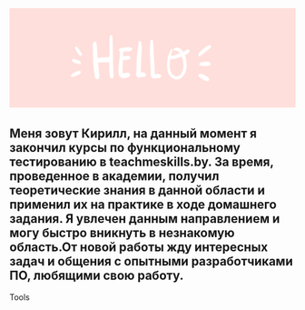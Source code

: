 ![Header](https://github.com/KirillGurnovich/kirillgurnovich/blob/main/assets/FrayedLightheartedGrosbeak-max-1mb.gif)

## Меня зовут Кирилл, на данный момент я закончил курсы по функциональному тестированию в teachmeskills.by. За время, проведенное в академии, получил теоретические знания в данной области и применил их на практике в ходе домашнего задания. Я увлечен данным направлением и могу быстро вникнуть в незнакомую область.От новой работы жду интересных задач и общения с опытными разработчиками ПО, любящими свою работу.


Tools

